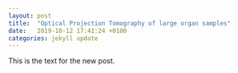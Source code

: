 ```yaml
---
layout: post
title:  "Optical Projection Tomography of large organ samples"
date:   2019-10-12 17:41:24 +0100
categories: jekyll update
---
```


This is the text for the new post.
